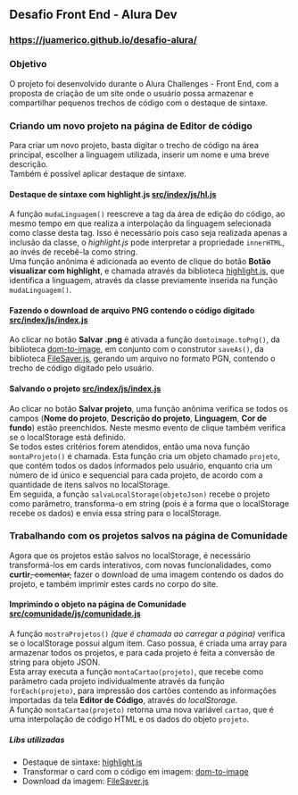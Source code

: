 ## Desafio Front End - Alura Dev
### https://juamerico.github.io/desafio-alura/

### Objetivo
O projeto foi desenvolvido durante o Alura Challenges - Front End, com a proposta de criação de um site onde o usuário possa armazenar e compartilhar pequenos trechos de código com o destaque de sintaxe.

### Criando um novo projeto na página de Editor de código
Para criar um novo projeto, basta digitar o trecho de código na área principal, escolher a linguagem utilizada, inserir um nome e uma breve descrição.\
Também é possível aplicar destaque de sintaxe.

#### Destaque de sintaxe com highlight.js [src/index/js/hl.js](https://github.com/juamerico/desafio-alura/blob/main/src/index/js/hl.js)
A função `mudaLinguagem()` reescreve a tag da área de edição do código, ao mesmo tempo em que realiza a interpolação da linguagem selecionada como classe desta tag. Isso é necessário pois caso seja realizada apenas a inclusão da classe, o *highlight.js* pode interpretar a propriedade `innerHTML`, ao invés de recebê-la como string.\
Uma função anônima é adicionada ao evento de clique do botão **Botão visualizar com highlight**, e chamada através da biblioteca [highlight.js](https://highlightjs.org), que identifica a linguagem, através da classe previamente inserida na função `mudaLinguagem()`.

#### Fazendo o download de arquivo PNG contendo o código digitado [src/index/js/index.js](https://github.com/juamerico/desafio-alura/blob/main/src/index/js/index.js)
Ao clicar no botão **Salvar .png** é ativada a função `domtoimage.toPng()`, da biblioteca [dom-to-image](https://github.com/tsayen/dom-to-image), em conjunto com o construtor `saveAs()`, da biblioteca [FileSaver.js](https://github.com/eligrey/FileSaver.js/), gerando um arquivo no formato PGN, contendo o trecho de código digitado pelo usuário.

#### Salvando o projeto [src/index/js/index.js](https://github.com/juamerico/desafio-alura/blob/main/src/index/js/index.js)
Ao clicar no botão **Salvar projeto**, uma função anônima verifica se todos os campos (**Nome do projeto**, **Descrição do projeto**, **Linguagem**, **Cor de fundo**) estão preenchidos. Neste mesmo evento de clique também verifica se o localStorage está definido.\
Se todos estes critérios forem atendidos, então uma nova função `montaProjeto()` é chamada. Esta função cria um objeto chamado `projeto`, que contém todos os dados informados pelo usuário, enquanto cria um número de id único e sequencial para cada projeto, de acordo com a quantidade de itens salvos no localStorage.\
Em seguida, a função `salvaLocalStorage(objetoJson)` recebe o projeto como parâmetro, transforma-o em string (pois é a forma que o localStorage recebe os dados) e envia essa string para o localStorage.

### Trabalhando com os projetos salvos na página de Comunidade
Agora que os projetos estão salvos no localStorage, é necessário transformá-los em cards interativos, com novas funcionalidades, como **curtir**~~, comentar,~~ fazer o download de uma imagem contendo os dados do projeto, e também imprimir estes cards no corpo do site.

#### Imprimindo o objeto na página de Comunidade [src/comunidade/js/comunidade.js](https://github.com/juamerico/desafio-alura/blob/main/src/comunidade/js/comunidade.js)
A função `mostraProjetos()` *(que é chamada ao carregar a página)*  verifica se o localStorage possui algum item. Caso possua, é criada uma array para armazenar todos os projetos, e para cada projeto é feita a conversão de string para objeto JSON.\
Esta array executa a função `montaCartao(projeto)`, que recebe como parâmetro cada projeto individualmente através da função `forEach(projeto)`, para impressão dos cartões contendo as informações importadas da tela **Editor de Código**, através do *localStorage*.\
A função `montaCartao(projeto)` retorna uma nova variável `cartao`, que é uma interpolação de código HTML e os dados do objeto `projeto`.

##### Libs utilizadas
- Destaque de sintaxe: [highlight.js](https://github.com/highlightjs/highlight.js/)
- Transformar o card com o código em imagem: [dom-to-image](https://github.com/tsayen/dom-to-image)
- Download da imagem: [FileSaver.js](https://github.com/eligrey/FileSaver.js/)

